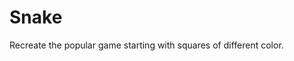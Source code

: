 # Snake

Recreate the popular game starting with squares of different color.

<!--

## Debugging secrets

I've decided to include helper structures to ease the development of the game. These are mapped to specific keys.

| Key    | Brief             |
| ------ | ----------------- |
| g or G | Toggle grid lines |

-->
